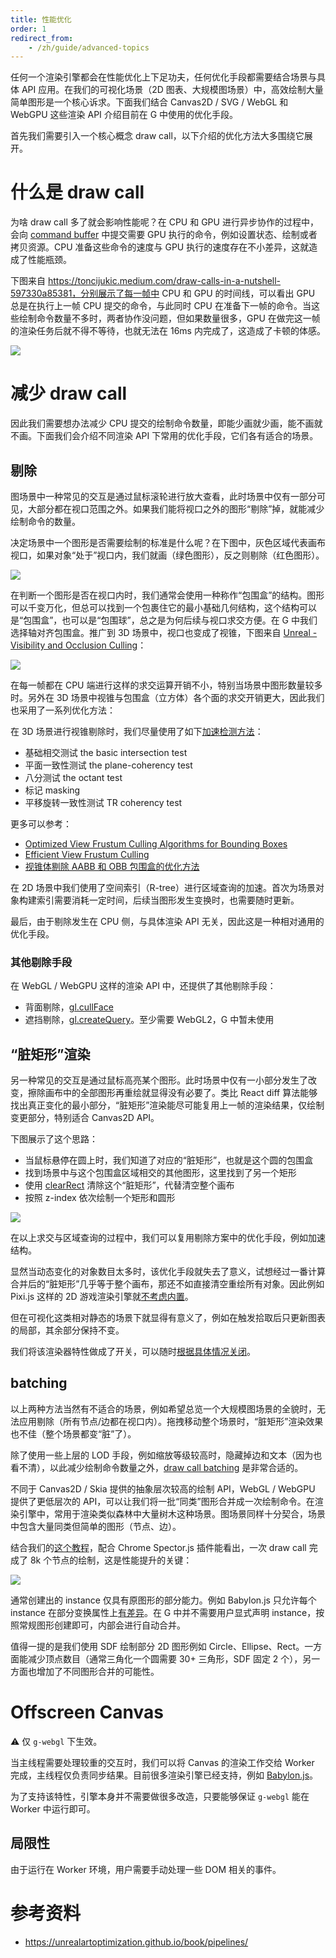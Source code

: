 ```yaml
---
title: 性能优化
order: 1
redirect_from:
    - /zh/guide/advanced-topics
---
```


任何一个渲染引擎都会在性能优化上下足功夫，任何优化手段都需要结合场景与具体 API 应用。在我们的可视化场景（2D 图表、大规模图场景）中，高效绘制大量简单图形是一个核心诉求。下面我们结合 Canvas2D / SVG / WebGL 和 WebGPU 这些渲染 API 介绍目前在 G 中使用的优化手段。

首先我们需要引入一个核心概念 draw call，以下介绍的优化方法大多围绕它展开。

# 什么是 draw call

为啥 draw call 多了就会影响性能呢？在 CPU 和 GPU 进行异步协作的过程中，会向 [command buffer](https://www.w3.org/TR/webgpu/#command-buffers) 中提交需要 GPU 执行的命令，例如设置状态、绘制或者拷贝资源。CPU 准备这些命令的速度与 GPU 执行的速度存在不小差异，这就造成了性能瓶颈。

下图来自 <https://toncijukic.medium.com/draw-calls-in-a-nutshell-597330a85381，分别展示了每一帧中> CPU 和 GPU 的时间线，可以看出 GPU 总是在执行上一帧 CPU 提交的命令，与此同时 CPU 在准备下一帧的命令。当这些绘制命令数量不多时，两者协作没问题，但如果数量很多，GPU 在做完这一帧的渲染任务后就不得不等待，也就无法在 16ms 内完成了，这造成了卡顿的体感。

![](https://gw.alipayobjects.com/mdn/rms_6ae20b/afts/img/A*OdI0SqKtWB0AAAAAAAAAAAAAARQnAQ)

# 减少 draw call

因此我们需要想办法减少 CPU 提交的绘制命令数量，即能少画就少画，能不画就不画。下面我们会介绍不同渲染 API 下常用的优化手段，它们各有适合的场景。

## 剔除

图场景中一种常见的交互是通过鼠标滚轮进行放大查看，此时场景中仅有一部分可见，大部分都在视口范围之外。如果我们能将视口之外的图形“剔除”掉，就能减少绘制命令的数量。

决定场景中一个图形是否需要绘制的标准是什么呢？在下图中，灰色区域代表画布视口，如果对象“处于”视口内，我们就画（绿色图形），反之则剔除（红色图形）。

![](https://gw.alipayobjects.com/mdn/rms_6ae20b/afts/img/A*IrstQLn0kVoAAAAAAAAAAAAAARQnAQ)

在判断一个图形是否在视口内时，我们通常会使用一种称作“包围盒”的结构。图形可以千变万化，但总可以找到一个包裹住它的最小基础几何结构，这个结构可以是“包围盒”，也可以是“包围球”，总之是为何后续与视口求交方便。在 G 中我们选择轴对齐包围盒。推广到 3D 场景中，视口也变成了视锥，下图来自 [Unreal - Visibility and Occlusion Culling](https://docs.unrealengine.com/Engine/Rendering/VisibilityCulling#viewfrustum)：

![](https://user-images.githubusercontent.com/3608471/78733815-18111d80-7979-11ea-940b-9886ec5cf5e4.png)

在每一帧都在 CPU 端进行这样的求交运算开销不小，特别当场景中图形数量较多时。另外在 3D 场景中视锥与包围盒（立方体）各个面的求交开销更大，因此我们也采用了一系列优化方法：

在 3D 场景进行视锥剔除时，我们尽量使用了如下[加速检测方法](https://github.com/antvis/GWebGPUEngine/issues/3)：

- 基础相交测试 the basic intersection test
- 平面一致性测试 the plane-coherency test
- 八分测试 the octant test
- 标记 masking
- 平移旋转一致性测试 TR coherency test

更多可以参考：

- [Optimized View Frustum Culling Algorithms for Bounding Boxes](http://fileadmin.cs.lth.se/cs/Personal/Tomas_Akenine-Moller/pubs/vfcullbox.pdf.gz)
- [Efficient View Frustum Culling](http://old.cescg.org/CESCG-2002/DSykoraJJelinek/)
- [视锥体剔除 AABB 和 OBB 包围盒的优化方法](https://zhuanlan.zhihu.com/p/55915345)

在 2D 场景中我们使用了空间索引（R-tree）进行区域查询的加速。首次为场景对象构建索引需要消耗一定时间，后续当图形发生变换时，也需要随时更新。

最后，由于剔除发生在 CPU 侧，与具体渲染 API 无关，因此这是一种相对通用的优化手段。

### 其他剔除手段

在 WebGL / WebGPU 这样的渲染 API 中，还提供了其他剔除手段：

- 背面剔除，[gl.cullFace](https://developer.mozilla.org/zh-CN/docs/Web/API/WebGLRenderingContext/cullFace)
- 遮挡剔除，[gl.createQuery](https://developer.mozilla.org/en-US/docs/Web/API/WebGL2RenderingContext/createQuery)。至少需要 WebGL2，G 中暂未使用

## “脏矩形”渲染

另一种常见的交互是通过鼠标高亮某个图形。此时场景中仅有一小部分发生了改变，擦除画布中的全部图形再重绘就显得没有必要了。类比 React diff 算法能够找出真正变化的最小部分，“脏矩形”渲染能尽可能复用上一帧的渲染结果，仅绘制变更部分，特别适合 Canvas2D API。

下图展示了这个思路：

- 当鼠标悬停在圆上时，我们知道了对应的“脏矩形”，也就是这个圆的包围盒
- 找到场景中与这个包围盒区域相交的其他图形，这里找到了另一个矩形
- 使用 [clearRect](https://developer.mozilla.org/zh-CN/docs/Web/API/CanvasRenderingContext2D/clearRect) 清除这个“脏矩形”，代替清空整个画布
- 按照 z-index 依次绘制一个矩形和圆形

![](https://gw.alipayobjects.com/mdn/rms_6ae20b/afts/img/A*6zyLTL-AIbQAAAAAAAAAAAAAARQnAQ)

在以上求交与区域查询的过程中，我们可以复用剔除方案中的优化手段，例如加速结构。

显然当动态变化的对象数目太多时，该优化手段就失去了意义，试想经过一番计算合并后的“脏矩形”几乎等于整个画布，那还不如直接清空重绘所有对象。因此例如 Pixi.js 这样的 2D 游戏渲染引擎就[不考虑内置](https://github.com/pixijs/pixi.js/issues/3503)。

但在可视化这类相对静态的场景下就显得有意义了，例如在触发拾取后只更新图表的局部，其余部分保持不变。

我们将该渲染器特性做成了开关，可以随时[根据具体情况关闭](/api/renderer/canvas#enabledirtyrectanglerendering)。

## batching

以上两种方法当然有不适合的场景，例如希望总览一个大规模图场景的全貌时，无法应用剔除（所有节点/边都在视口内）。拖拽移动整个场景时，“脏矩形”渲染效果也不佳（整个场景都变“脏”了）。

除了使用一些上层的 LOD 手段，例如缩放等级较高时，隐藏掉边和文本（因为也看不清），以此减少绘制命令数量之外，[draw call batching](https://docs.unity3d.com/Manual/DrawCallBatching.html) 是非常合适的。

不同于 Canvas2D / Skia 提供的抽象层次较高的绘制 API，WebGL / WebGPU 提供了更低层次的 API，可以让我们将一批“同类”图形合并成一次绘制命令。在渲染引擎中，常用于渲染类似森林中大量树木这种场景。图场景同样十分契合，场景中包含大量同类但简单的图形（节点、边）。

结合我们的[这个教程](/guide/diving-deeper/camera)，配合 Chrome Spector.js 插件能看出，一次 draw call 完成了 8k 个节点的绘制，这是性能提升的关键：

![](https://gw.alipayobjects.com/mdn/rms_6ae20b/afts/img/A*-8GtQrpM-jsAAAAAAAAAAAAAARQnAQ)

通常创建出的 instance 仅具有原图形的部分能力。例如 Babylon.js 只允许每个 instance 在部分变换属性上[有差异](https://doc.babylonjs.com/divingDeeper/mesh/copies/instances)。在 G 中并不需要用户显式声明 instance，按照常规图形创建即可，内部会进行自动合并。

值得一提的是我们使用 SDF 绘制部分 2D 图形例如 Circle、Ellipse、Rect。一方面能减少顶点数目（通常三角化一个圆需要 30+ 三角形，SDF 固定 2 个），另一方面也增加了不同图形合并的可能性。

# Offscreen Canvas

⚠️ 仅 `g-webgl` 下生效。

当主线程需要处理较重的交互时，我们可以将 Canvas 的渲染工作交给 Worker 完成，主线程仅负责同步结果。目前很多渲染引擎已经支持，例如 [Babylon.js](https://doc.babylonjs.com/divingDeeper/scene/offscreenCanvas)。

为了支持该特性，引擎本身并不需要做很多改造，只要能够保证 `g-webgl` 能在 Worker 中运行即可。

## 局限性

由于运行在 Worker 环境，用户需要手动处理一些 DOM 相关的事件。

# 参考资料

- <https://unrealartoptimization.github.io/book/pipelines/>

